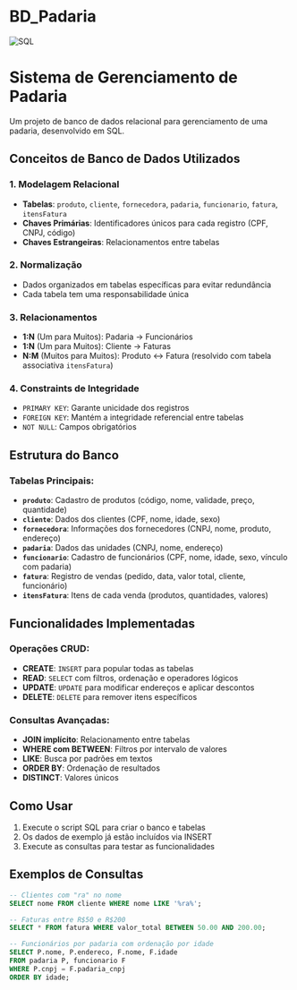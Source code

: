 # BD_Padaria

![SQL](https://img.shields.io/badge/SQL-4479A1?style=for-the-badge&logo=mysql&logoColor=white)


# Sistema de Gerenciamento de Padaria

Um projeto de banco de dados relacional para gerenciamento de uma padaria, desenvolvido em SQL.

## Conceitos de Banco de Dados Utilizados

### **1. Modelagem Relacional**
- **Tabelas**: `produto`, `cliente`, `fornecedora`, `padaria`, `funcionario`, `fatura`, `itensFatura`
- **Chaves Primárias**: Identificadores únicos para cada registro (CPF, CNPJ, código)
- **Chaves Estrangeiras**: Relacionamentos entre tabelas

### **2. Normalização**
- Dados organizados em tabelas específicas para evitar redundância
- Cada tabela tem uma responsabilidade única

### **3. Relacionamentos**
- **1:N** (Um para Muitos): Padaria → Funcionários
- **1:N** (Um para Muitos): Cliente → Faturas
- **N:M** (Muitos para Muitos): Produto ↔ Fatura (resolvido com tabela associativa `itensFatura`)

### **4. Constraints de Integridade**
- `PRIMARY KEY`: Garante unicidade dos registros
- `FOREIGN KEY`: Mantém a integridade referencial entre tabelas
- `NOT NULL`: Campos obrigatórios

## Estrutura do Banco

### **Tabelas Principais:**

- **`produto`**: Cadastro de produtos (código, nome, validade, preço, quantidade)
- **`cliente`**: Dados dos clientes (CPF, nome, idade, sexo)
- **`fornecedora`**: Informações dos fornecedores (CNPJ, nome, produto, endereço)
- **`padaria`**: Dados das unidades (CNPJ, nome, endereço)
- **`funcionario`**: Cadastro de funcionários (CPF, nome, idade, sexo, vínculo com padaria)
- **`fatura`**: Registro de vendas (pedido, data, valor total, cliente, funcionário)
- **`itensFatura`**: Itens de cada venda (produtos, quantidades, valores)

## Funcionalidades Implementadas

### **Operações CRUD:**
- **CREATE**: `INSERT` para popular todas as tabelas
- **READ**: `SELECT` com filtros, ordenação e operadores lógicos
- **UPDATE**: `UPDATE` para modificar endereços e aplicar descontos
- **DELETE**: `DELETE` para remover itens específicos

### **Consultas Avançadas:**
- **JOIN implícito**: Relacionamento entre tabelas
- **WHERE com BETWEEN**: Filtros por intervalo de valores
- **LIKE**: Busca por padrões em textos
- **ORDER BY**: Ordenação de resultados
- **DISTINCT**: Valores únicos

## Como Usar

1. Execute o script SQL para criar o banco e tabelas
2. Os dados de exemplo já estão incluídos via INSERT
3. Execute as consultas para testar as funcionalidades

## Exemplos de Consultas

```sql
-- Clientes com "ra" no nome
SELECT nome FROM cliente WHERE nome LIKE '%ra%';

-- Faturas entre R$50 e R$200
SELECT * FROM fatura WHERE valor_total BETWEEN 50.00 AND 200.00;

-- Funcionários por padaria com ordenação por idade
SELECT P.nome, P.endereco, F.nome, F.idade 
FROM padaria P, funcionario F 
WHERE P.cnpj = F.padaria_cnpj 
ORDER BY idade;

